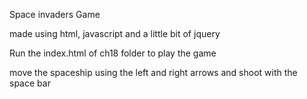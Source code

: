 Space invaders Game

made using html, javascript and a little bit of jquery

Run the index.html of ch18 folder to play the game

move the spaceship using the left and right arrows
and shoot with the space bar


